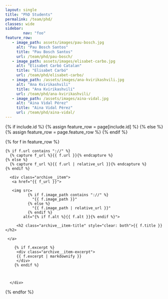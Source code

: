 ```yaml
---
layout: single
title: "PhD Students"
permalink: /team/phd/
classes: wide
sidebar:
        nav: "foo"
feature_row:
   - image_path: assets/images/pau-bosch.jpg
     alt: "Pau Bosch Santos"
     title: "Pau Bosch Santos"
     url: /team/phd/pau-bosch/
   - image_path: assets/images/elisabet-carbo.jpg
     alt: "Elisabet Carbó Catalan"   
     title: "Elisabet Carbó"
     url: /team/phd/elisabet-carbo/
   - image_path: /assets/images/ana-kvirikashvili.jpg
     alt: "Ana Kvirikashvili"
     title: "Ana Kvirikashvili"
     url: /team/phd/ana-kvirikashvili/
   - image_path: /assets/images/aina-vidal.jpg
     alt: "Aina Vidal Pérez"   
     title: "Aina Vidal Pérez"
     url: /team/phd/aina-vidal/
---
```

<section class="entries-grid">
{% if include.id %}
  {% assign feature_row = page[include.id] %}
{% else %}
  {% assign feature_row = page.feature_row %}
{% endif %}

{% for f in feature_row %}

<div class="grid__item-adjust">

    {% if f.url contains "://" %}
      {% capture f_url %}{{ f.url }}{% endcapture %}
    {% else %}
      {% capture f_url %}{{ f.url | relative_url }}{% endcapture %}
    {% endif %}

      <div class="archive__item">
       <a href="{{ f_url }}">

       <img src=
              {% if f.image_path contains "://" %}
                "{{ f.image_path }}"
              {% else %}
                "{{ f.image_path | relative_url }}"
              {% endif %}
            alt="{% if f.alt %}{{ f.alt }}{% endif %}">

         <h2 class="archive__item-title" style="clear: both">{{ f.title }}</h2>

     </a>

        {% if f.excerpt %}
         <div class="archive__item-excerpt">
         {{ f.excerpt | markdownify }}
         </div>
        {% endif %}



      </div>
</div>
{% endfor %}
</section>
